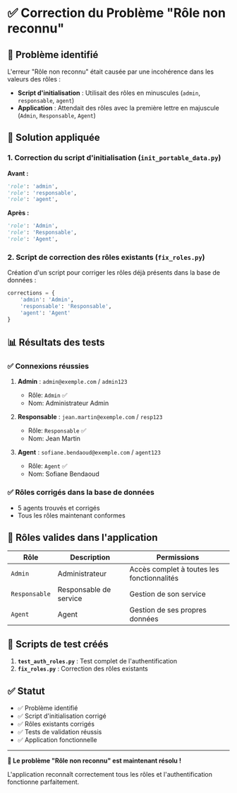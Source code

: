 # ✅ Correction du Problème "Rôle non reconnu"

## 🐛 Problème identifié

L'erreur "Rôle non reconnu" était causée par une incohérence dans les valeurs des rôles :

- **Script d'initialisation** : Utilisait des rôles en minuscules (`admin`, `responsable`, `agent`)
- **Application** : Attendait des rôles avec la première lettre en majuscule (`Admin`, `Responsable`, `Agent`)

## 🔧 Solution appliquée

### 1. Correction du script d'initialisation (`init_portable_data.py`)

**Avant :**
```python
'role': 'admin',
'role': 'responsable', 
'role': 'agent',
```

**Après :**
```python
'role': 'Admin',
'role': 'Responsable',
'role': 'Agent',
```

### 2. Script de correction des rôles existants (`fix_roles.py`)

Création d'un script pour corriger les rôles déjà présents dans la base de données :

```python
corrections = {
    'admin': 'Admin',
    'responsable': 'Responsable', 
    'agent': 'Agent'
}
```

## 📊 Résultats des tests

### ✅ Connexions réussies

1. **Admin** : `admin@exemple.com` / `admin123`
   - Rôle: `Admin` ✅
   - Nom: Administrateur Admin

2. **Responsable** : `jean.martin@exemple.com` / `resp123`
   - Rôle: `Responsable` ✅
   - Nom: Jean Martin

3. **Agent** : `sofiane.bendaoud@exemple.com` / `agent123`
   - Rôle: `Agent` ✅
   - Nom: Sofiane Bendaoud

### ✅ Rôles corrigés dans la base de données

- 5 agents trouvés et corrigés
- Tous les rôles maintenant conformes

## 🎯 Rôles valides dans l'application

| Rôle | Description | Permissions |
|------|-------------|-------------|
| `Admin` | Administrateur | Accès complet à toutes les fonctionnalités |
| `Responsable` | Responsable de service | Gestion de son service |
| `Agent` | Agent | Gestion de ses propres données |

## 🧪 Scripts de test créés

1. **`test_auth_roles.py`** : Test complet de l'authentification
2. **`fix_roles.py`** : Correction des rôles existants

## ✅ Statut

- ✅ Problème identifié
- ✅ Script d'initialisation corrigé
- ✅ Rôles existants corrigés
- ✅ Tests de validation réussis
- ✅ Application fonctionnelle

---

**🎉 Le problème "Rôle non reconnu" est maintenant résolu !**

L'application reconnaît correctement tous les rôles et l'authentification fonctionne parfaitement.

